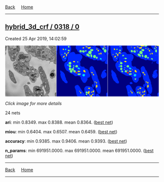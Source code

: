 
[Back](..)&nbsp;&nbsp;&nbsp;&nbsp;&nbsp;[Home](https://leapmanlab.github.io/snapshots)

---

<div class="summary"><a href="0"><h2>hybrid_3d_crf / 0318 / 0</h2></a><p>Created 25 Apr 2019, 14:02:59
</p><a href="0"><img src="0/19/media/summary.png" align="center"></a><p><i>Click image for more details</i>
</p></div>

24 nets

**ari**: min 0.8349. max 0.8388. mean 0.8364.  ([best net](0/17))

**miou**: min 0.6404. max 0.6507. mean 0.6459.  ([best net](0/19))

**accuracy**: min 0.9385. max 0.9406. mean 0.9393.  ([best net](0/17))

**n_params**: min 691951.0000. max 691951.0000. mean 691951.0000.  ([best net](0/14))

---

[Back](..)&nbsp;&nbsp;&nbsp;&nbsp;&nbsp;[Home](https://leapmanlab.github.io/snapshots)

---